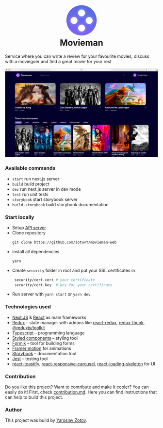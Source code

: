 <h1 align="center">
	<img src="https://github.com/zotovY/movieman-web/blob/main/.github/logo.png?raw=true" height="100px" />
	<br/>
	Movieman
</h1>


Service where you can write a review for your favourite movies, discuss with a moviegoer and find a great movie for your
rest

![Movieman preview](https://github.com/zotovY/movieman-web/blob/main/.github/preview.png?raw=true)

### Available commands

- ``start`` run next.js server
- ``build`` build project
- ``dev`` run next.js server in dev mode
- ``test`` run unit tests
- ``storybook`` start storybook server
- ``build-storybook`` build storybook documentation

### Start locally

- Setup [API server](https://github.com/zotovY/movieman-server)
- Clone repository
  ```bash
  git clone https://github.com/zotovY/movieman-web
  ```
- Install all dependencies
  ```bash
  yarn
  ``` 
- Create ``security`` folder in root and put your SSL certificates in
   ```bash
    security/cert.cert # your certificate
    security/cert.key  # key for your certificate 
   ```
- Run server with ``yarn start`` or ``yarn dev``


### Technologies used 
 - [Next.JS](https://nextjs.org/) & [React](https://reactjs.org/) as main frameworks
 - [Redux](https://redux.js.org/) – state manager with addons like [react-redux](), [redux-thunk](https://github.com/reduxjs/redux-thunk), [@reduxjs/toolkit](https://github.com/reduxjs/redux-toolkit)
 - [Typescript](https://www.typescriptlang.org/)  – programming language
 - [Styled components](https://github.com/styled-components/styled-components) – styling tool
 - [Formik](https://github.com/formium/formik) – tool for building forms
 - [Framer motion](https://www.framer.com/motion/) for animations
 - [Storybook](https://storybook.js.org/) – documentation tool
 - [Jest](https://github.com/facebook/jest) – testing tool
 - [react-toastify](https://github.com/fkhadra/react-toastify), [react-responsive-carousel](https://github.com/leandrowd/react-responsive-carousel), [react-loading-skeleton](https://github.com/dvtng/react-loading-skeleton) for UI

### Contribution
Do you like this project? Want to contribute and make it cooler? 
You can easily do it! First, check 
[contribution.md](https://github.com/zotovY/movieman-web/blob/main/contribution.md). 
Here you can find instructions that can help to build this project. 

### Author
This project was build by [Yaroslav Zotov](https://linkup.zotov.dev/zotovy).

